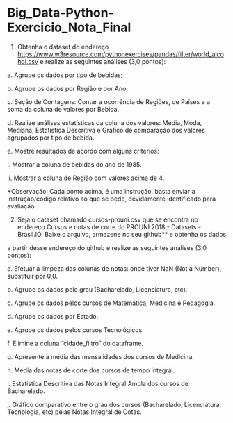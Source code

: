 # Big_Data-Python-Exercicio_Nota_Final

1. Obtenha o dataset do endereço https://www.w3resource.com/pythonexercises/pandas/filter/world_alcohol.csv e realize as seguintes análises (3,0 pontos):

a. Agrupe os dados por tipo de bebidas;

b. Agrupe os dados por Região e por Ano;

c. Seção de Contagens: Contar a ocorrência de Regiões, de Países e a soma da coluna de valores
por Bebida.

d. Realize análises estatísticas da coluna dos valores: Média, Moda, Mediana, Estatística
Descritiva e Gráfico de comparação dos valores agrupados por tipo de bebida.

e. Mostre resultados de acordo com alguns critérios:

i. Mostrar a coluna de bebidas do ano de 1985.

ii. Mostrar a coluna de Região com valores acima de 4.

*Observação: Cada ponto acima, é uma instrução, basta enviar a instrução/código relativo ao que se pede,
devidamente identificado para avaliação.

2. Seja o dataset chamado cursos-prouni.csv que se encontra no endereço Cursos e notas de corte do
PROUNI 2018 - Datasets - Brasil.IO. Baixe o arquivo, armazene no seu github** e obtenha os dados

a partir desse endereço do github e realize as seguintes análises (3,0 pontos):

a. Efetuar a limpeza das colunas de notas: onde tiver NaN (Not a Number), substituir por 0,0.

b. Agrupe os dados pelo grau (Bacharelado, Licenciatura, etc).

c. Agrupe os dados pelos cursos de Matemática, Medicina e Pedagogia.

d. Agrupe os dados por Estado.

e. Agrupe os dados pelos cursos Tecnológicos.

f. Elimine a coluna “cidade_filtro” do dataframe.

g. Apresente a média das mensalidades dos cursos de Medicina.

h. Média das notas de corte dos cursos de tempo integral.

i. Estatística Descritiva das Notas Integral Ampla dos cursos de Bacharelado.

j. Gráfico comparativo entre o grau dos cursos (Bacharelado, Licenciatura, Tecnologia, etc)
pelas Notas Integral de Cotas.
